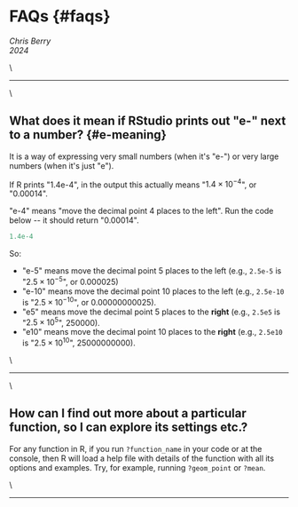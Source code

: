 # FAQs {#faqs}


*Chris Berry*
\
*2024*


<!--
commented text
commented text
--> 




<style>
div.exercise { background-color:#e6f0ff; border-radius: 5px; padding: 20px;}
</style>

<style>
div.tip { background-color:#D5F5E3; border-radius: 5px; padding: 20px;}
</style>

\

---


\

## What does it mean if RStudio prints out "e-" next to a number? {#e-meaning}

It is a way of expressing very small numbers (when it's "e-") or very large numbers (when it's just "e").

If R prints "1.4e-4", in the output this actually means "$1.4 \times 10^{-4}$", or "0.00014". 

"e-4" means "move the decimal point 4 places to the left". Run the code below -- it should return "0.00014".



```r
1.4e-4
```

So:

- "e-5" means move the decimal point 5 places to the left (e.g., `2.5e-5` is "$2.5 \times 10^{-5}$", or 0.000025)
- "e-10" means move the decimal point 10 places to the left (e.g., `2.5e-10` is "$2.5 \times 10^{-10}$", or 0.00000000025).
- "e5" means move the decimal point 5 places to the **right** (e.g., `2.5e5` is "$2.5 \times 10^{5}$", 250000).
- "e10" means move the decimal point 10 places to the **right** (e.g., `2.5e10` is "$2.5 \times 10^{10}$", 25000000000).

\

---

\

## How can I find out more about a particular function, so I can explore its settings etc.?

For any function in R, if you run `?function_name` in your code or at the console, then R will load a help file with details of the function with all its options and examples. Try, for example, running `?geom_point` or `?mean`.

\

---

<!--

\

## How should I write up the report?

My guidance is to write this up in a similar style to that of a results section in an article, but you will obviously want to provide a bit of context to your analysis so you can explain what you’ve done. In the worksheets I’ve provided examples of interpretation of analyses, and reporting of statistics and you can use this to give you an idea of the kinds of things that could be mentioned when reporting the results. 

In the [Rmd support lecture](slides/PSYC753_Rmd_Support.pptx) I provided guidance on how the knitted html document should look.

\

---

\

## After downloading my .Rmd file to my computer, how do I open it again in RStudio?

To open an .Rmd file that you’ve downloaded from RStudio, you must first upload it *back* to RStudio using the following steps:

- In the Files panel of RStudio (lower-right of the screen), click the **Upload** button.

- Then click “Choose File” and locate your .Rmd file on your computer.

- Once uploaded to RStudio, you can open it as normal from within the Files panel.

*Note*. The reason why .Rmd files will not open when you try to open them once downloaded to your PC is because RStudio runs from a web browser. You must take the steps above to open a .Rmd file in RStudio. Alternatively, it is possible to open a .Rmd file downloaded to your PC if you have RStudio installed locally on your machine.


\

---

\

## On the word count, are figure captions included?

If the text falls within the figure image or table, then it won’t be counted, otherwise it would be.  

\

---

\

## Should I make code visible in my html report?

There's no need to include code in your report. (If you do choose to though, the code won't count towards the word limit.) Please also see the [Rmd support lecture](slides/PSYC753_Rmd_Support.pptx) for guidance on how the report should look (e.g., slide 16). 

\

---

\

## Do I need to include references?

It's not expected that you'd need to include references, but if you do cite something in your report, then it’s good practice to include the reference to the article in a References section. 

There’s no expectation for you to consult the psychological literature concerning the topic of the questionnaire. Remember, this is primarily an assignment concerning data analysis and, as such, you aren’t expected to delve into the psychological literature, either in the formulation of your question or in the interpretation of your findings. Your analyses can be guided by what's said in assessment instructions and the Tips section of it. You may, of course, consult the psychological literature if you want to. Please also see the “How should I write up the report?” FAQ above.

\

---

\

## Can there be overlap in the variables used in each question?

Yes, there may end up being overlap in the variables. There is no requirement in the assessment instructions for the variables in each question to be non-overlapping. There is also no requirement for Questions 1 and 2 to be explicitly linked or to follow on from one another.

\

---

\

## Do we have to include a certain number of variables to achieve a good grade?

\

As stated in the instructions (p.2), for Question 1, you must include at least one continuous predictor variable, and for Question 2, you must include at least one categorical variable. The instructions say that you may include more variables. If including more, then you will of course have to ensure that you report and interpret the results appropriately. 

\

--- 

\

## Can I include more than one figure?

You can include more than one figure for each answer if you feel it is necessary, but it is not a requirement (please see assignment instructions, p.2).

\

---

\

## Can I include categorical predictor variables in a hierarchical regression?

Yes, this is possible. Please see the examples in Session 5 (slide 14 onwards, and worksheet section 5.4 onwards). 

\

---

---

\

## How do I apply for extenuating circumstances?

All requests for extensions to the deadline are dealt with by the Faculty office, and need to applied for via the extenuating circumstances procedure detailed at the link below:

https://liveplymouthac.sharepoint.com/sites/x70/SitePages/Extenuating-circumstances.aspx


\

---

\

## Can a book a slot in your office hours?

If you're still stuck after going through the materials in the workbook, the assessment instructions, and these FAQs and want to make an appointment to speak to me, then you can book a slot during my office hours using the online booking system link below:

https://dle.plymouth.ac.uk/mod/scheduler/view.php?id=1181545


-->
